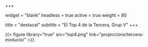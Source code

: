 +++

widget = "blank"
headless = true 
active = true 
weight = 80 

title = "destacat"
subtitle = "El Top 4 de la Tercera, Grup V"
+++

{{< figure library="true" src="top4.png" link="projeccions/tercera-evolucio/" >}}
